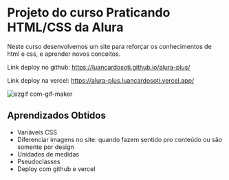 # Projeto do curso Praticando HTML/CSS da Alura
<p>Neste curso desenvolvemos um site para reforçar os conhecimentos de html e css, e aprender novos conceitos.</p>
<p>Link deploy no github: <a href="https://luancardosoti.github.io/alura-plus/">https://luancardosoti.github.io/alura-plus/</a></p>
<p>Link deploy na vercel: <a href="https://alura-plus.luancardosoti.vercel.app/">https://alura-plus.luancardosoti.vercel.app/</a></p>

![ezgif com-gif-maker](https://user-images.githubusercontent.com/72113891/186942143-ab733cbe-ef10-4858-a346-64735e1106a5.gif)

## Aprendizados Obtidos
* Variáveis CSS
* Diferenciar imagens no site: quando fazem sentido pro conteúdo ou são somente por design
* Unidades de medidas
* Pseudoclasses
* Deploy com github e vercel